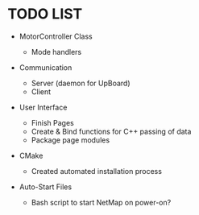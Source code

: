 # TODO LIST

- MotorController Class
    - Mode handlers

- Communication
    - Server (daemon for UpBoard)
    - Client

- User Interface
    - Finish Pages
    - Create & Bind functions for C++ passing of data
    - Package page modules

- CMake
    - Created automated installation process

- Auto-Start Files
    - Bash script to start NetMap on power-on?